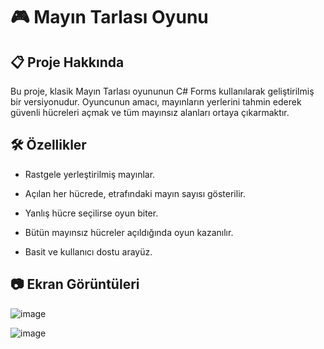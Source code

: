 # 🎮 Mayın Tarlası Oyunu
## 📋 Proje Hakkında
Bu proje, klasik Mayın Tarlası oyununun C# Forms kullanılarak geliştirilmiş bir versiyonudur.
Oyuncunun amacı, mayınların yerlerini tahmin ederek güvenli hücreleri açmak ve tüm mayınsız alanları ortaya çıkarmaktır.

## 🛠️ Özellikler

- Rastgele yerleştirilmiş mayınlar.

- Açılan her hücrede, etrafındaki mayın sayısı gösterilir.

- Yanlış hücre seçilirse oyun biter.

- Bütün mayınsız hücreler açıldığında oyun kazanılır.

- Basit ve kullanıcı dostu arayüz.

## 📷 Ekran Görüntüleri
![image](https://github.com/user-attachments/assets/24a2ea05-acec-4f4b-9fd0-e90b0ca2736e)

![image](https://github.com/user-attachments/assets/87dd710d-fd6b-4a23-9ed6-64b36ed87917)

